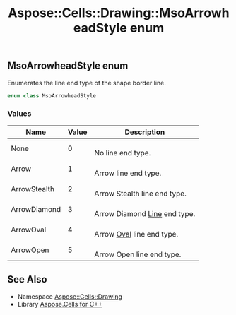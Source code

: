 ﻿---
title: Aspose::Cells::Drawing::MsoArrowheadStyle enum
linktitle: MsoArrowheadStyle
second_title: Aspose.Cells for C++ API Reference
description: 'Aspose::Cells::Drawing::MsoArrowheadStyle enum. Enumerates the line end type of the shape border line in C++.'
type: docs
weight: 9800
url: /cpp/aspose.cells.drawing/msoarrowheadstyle/
---
## MsoArrowheadStyle enum


Enumerates the line end type of the shape border line.

```cpp
enum class MsoArrowheadStyle
```

### Values

| Name | Value | Description |
| --- | --- | --- |
| None | 0 | <br>No line end type. |
| Arrow | 1 | <br>Arrow line end type. |
| ArrowStealth | 2 | <br>Arrow Stealth line end type. |
| ArrowDiamond | 3 | <br>Arrow Diamond [Line](../line/) end type. |
| ArrowOval | 4 | <br>Arrow [Oval](../oval/) line end type. |
| ArrowOpen | 5 | <br>Arrow Open line end type. |

## See Also

* Namespace [Aspose::Cells::Drawing](../)
* Library [Aspose.Cells for C++](../../)
